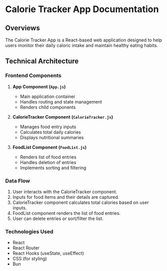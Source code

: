 # Calorie Tracker App Documentation

## Overviews

The Calorie Tracker App is a React-based web application designed to help users monitor their daily caloric intake and maintain healthy eating habits.

## Technical Architecture

### Frontend Components

1. **App Component (`App.js`)**

   - Main application container
   - Handles routing and state management
   - Renders child components

2. **CalorieTracker Component (`CalorieTracker.js`)**

   - Manages food entry inputs
   - Calculates total daily calories
   - Displays nutritional summaries

3. **FoodList Component (`FoodList.js`)**
   - Renders list of food entries
   - Handles deletion of entries
   - Implements sorting and filtering

### Data Flow

1. User interacts with the CalorieTracker component.
2. Inputs for food items and their details are captured.
3. CalorieTracker component calculates total calories based on user inputs.
4. FoodList component renders the list of food entries.
5. User can delete entries or sort/filter the list.

### Technologies Used

- React
- React Router
- React Hooks (useState, useEffect)
- CSS (for styling)
- Bun
